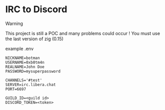 # IRC to Discord

> [!WARNING]  
> This project is still a POC and many problems could occur ! 
> You must use the last version of zig (0.15)


example .env
```env
NICKNAME=botman
USERNAME=0xb0tm4n
REALNAME=John Doe
PASSWORD=mysuperpassword

CHANNELS='#test'
SERVER=irc.libera.chat
PORT=6697

GUILD_ID=<guild id>
DISCORD_TOKEN=<token>
```
